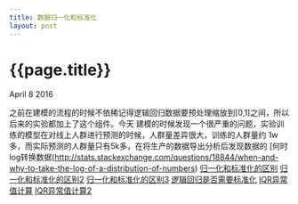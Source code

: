 ```yaml
---
title: 数据归一化和标准化
layout: post
---
```


{{page.title}}
===================

<p class="meta">April 8 2016</p>


之前在建模的流程的时候不依稀记得逻辑回归数据要预处理缩放到[0,1]之间，所以后来的实验都加上了这个组件。今天
建模的时候发现一个很严重的问题，实验训练的模型在对线上人群进行预测的时候，人群量差异很大，训练的人群量约
1w多，而实际预测的人群量只有5k多，在将生产的数据导出分析后发现数据的
[何时log转换数据(http://stats.stackexchange.com/questions/18844/when-and-why-to-take-the-log-of-a-distribution-of-numbers)
[归一化和标准化的区别](http://stats.stackexchange.com/questions/10289/whats-the-difference-between-normalization-and-standardization)
[归一化和标准化的区别2](http://www.benetzkorn.com/2011/11/data-normalization-and-standardization/)
[归一化和标准化的区别3](http://www.dataminingblog.com/standardization-vs-normalization/)
[逻辑回归是否需要标准化](http://stats.stackexchange.com/questions/48360/is-standardization-needed-before-fitting-logistic-regression)
[IQR异常值计算](http://www.wikihow.com/Calculate-Outliers)
[IQR异常值计算2](http://www.purplemath.com/modules/boxwhisk3.htm)
